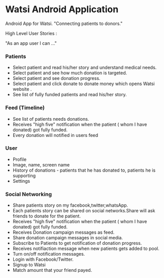 Watsi Android Application
===============

Android App for Watsi. "Connecting patients to donors."


High Level User Stories :

  "As an app user I can ..."

### Patients

* Select patient and read his/her story and understand medical needs.
* Select patient and see how much donation is targeted.
* Select patient and see donation progress.
* Select patient and click donate to donate money which opens Watsi website .
* See list of fully funded patients and read his/her story.

### Feed (Timeline)
* See list of patients needs donations.
* Receives "high five" notification when the patient ( whom I have donated) got fully funded.
* Every donation will notified in users feed

### User
* Profile
* Image, name, screen name
* History of donations - patients that he has donated to, patients he is supporting
* Settings


### Social Networking

* Share patients story on my facebook,twitter,whatsApp.
* Each patients story can be shared on social networks.Share will ask friends to donate for the patient.
* Receives "high five" notification when the patient ( whom I have donated) got fully funded.
* Receives Donation campaign messages as feed.
* Share donation campaign messages in social media.
* Subscribe to Patients to get notification of donation progress.
* Receives notifiaction message when new patients gets added to pool.
* Turn on/off notification messages.
* Login with Facebook/Twitter.
* Signup to Watsi
* Match amount that your friend payed.


